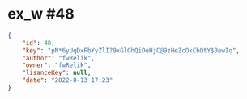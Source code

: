 
# ex_w #48
                
```JSON
{
    "id": 48,
    "key": "pN*6yUqDxFbYyZlI?9xGlGhQiDeHjC@9zHeZcOkCbQtY$0ewIo",
    "author": "fwRelik",
    "owner": "fwRelik",
    "lisanceKey": null,
    "date": "2022-8-13 17:23"
}
```
